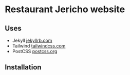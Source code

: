 # Restaurant Jericho website

## Uses

- Jekyll [jekyllrb.com](https://jekyllrb.com/)
- Tailwind [tailwindcss.com](https://tailwindcss.com/)
- PostCSS [postcss.org](https://postcss.org/)


## Installation